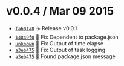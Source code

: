 v0.0.4 / Mar 09 2015
=========================
 * [`fa60fa8`][1] :coffee: Release v0.0.1
 * [`14849f0`][2] :bug: Fix Dependent to package.json
 * [`unknown`][3] :bug: Fix Output of time elapse
 * [`a3eb475`][4] :bug: Fix Output of task logging
 * [`a3eb475`][4] :memo: Found package.json message

[1]: https://github.com/59naga/abigail/commit/fa60fa82d6883597cc9cb3cdf6fabf8cec4c92b5
[2]: https://github.com/59naga/abigail/commit/14849f049a29a5062970c71ecfb3373409df7196
[3]: https://github.com/59naga/abigail/commit/115d4b57aae23088842a43a1d985d1196137c740
[4]: https://github.com/59naga/abigail/commit/a3eb475c9f8cc1364c2a3d98488f22d9088c29f5

[0]: https://github.com/59naga/abigail/commits/master